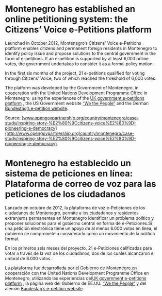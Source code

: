 # Montenegro has established an online petitioning system: the Citizens’ Voice e-Petitions platform

Launched in October 2012, Montenegro’s Citizens’ Voice e-Petitions platform enables citizens and permanent foreign residents in Montenegro to identify policy issue and propose solutions to the central government in the form of e-petitions. If an e-petition is supported by at least 6,000 online votes, the government undertakes to consider it as a formal policy motion.

In the first six months of the project, 21 e-petitions qualified for voting through Citizens’ Voice, two of which reached the threshold of 6,000 votes.

The platform was developed by the Government of Montenegro, in cooperation with the United Nations Development Programme Office in Montenegro, using the experiences of the [UK government e-petitions platform](http://epetitions.direct.gov.uk/) , the US Government website [“We the People”](https://wwws.whitehouse.gov/petitions) and the German [Bundestag’s e-petition website](https://epetitionen.bundestag.de).

Source: [www.opengovpartnership.org/country/montenegro/case-study/inspiring-story-%E2%80%9Ccitizens-voice%E2%80%9D-pioneering-e-democracy](http://www.opengovpartnership.org/country/montenegro/case-study/inspiring-story-%E2%80%9Ccitizens-voice%E2%80%9D-pioneering-e-democracy).

# Montenegro ha establecido un sistema de peticiones en línea: Plataforma de correo de voz para las peticiones de los ciudadanos

Lanzado en octubre de 2012, la plataforma de voz e-Peticiones de los ciudadanos de Montenegro, permite a los ciudadanos y residentes extranjeros permanentes en Montenegro identificar un problema político y proponer soluciones para el gobierno central en forma de e-Peticiones.Si una petición electrónica tiene un  apoyo de al menos 6.000 votos en línea, el gobierno se compromete a considerarlo como un movimiento de la política formal.

En los primeros seis meses del proyecto, 21 e-Peticiones calificadas para votar a través de la voz de los ciudadanos, dos de los cuales alcanzaron el umbral de 6.000 votos .

La plataforma fue desarrollada por el Gobierno de Montenegro,en cooperación con the United Nations Development Programme Office en Montenegro, utilizando las experiencias del[UK government e-petitions platform](http://epetitions.direct.gov.uk/) , la página web del Gobierno de EE.UU. [“We the People”](https://wwws.whitehouse.gov/petitions) y del alemán [Bundestag’s e-petition website](https://epetitionen.bundestag.de).

